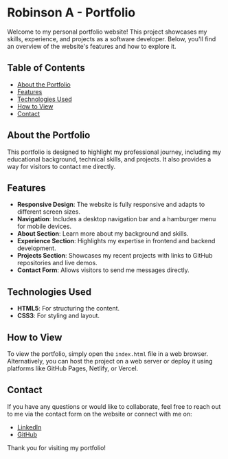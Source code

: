 # Robinson A - Portfolio

Welcome to my personal portfolio website! This project showcases my skills, experience, and projects as a software developer. Below, you'll find an overview of the website's features and how to explore it.

## Table of Contents
- [About the Portfolio](#about-the-portfolio)
- [Features](#features)
- [Technologies Used](#technologies-used)
- [How to View](#how-to-view)
- [Contact](#contact)

## About the Portfolio
This portfolio is designed to highlight my professional journey, including my educational background, technical skills, and projects. It also provides a way for visitors to contact me directly.

## Features
- **Responsive Design**: The website is fully responsive and adapts to different screen sizes.
- **Navigation**: Includes a desktop navigation bar and a hamburger menu for mobile devices.
- **About Section**: Learn more about my background and skills.
- **Experience Section**: Highlights my expertise in frontend and backend development.
- **Projects Section**: Showcases my recent projects with links to GitHub repositories and live demos.
- **Contact Form**: Allows visitors to send me messages directly.

## Technologies Used
- **HTML5**: For structuring the content.
- **CSS3**: For styling and layout.

## How to View
To view the portfolio, simply open the `index.html` file in a web browser. Alternatively, you can host the project on a web server or deploy it using platforms like GitHub Pages, Netlify, or Vercel.

## Contact
If you have any questions or would like to collaborate, feel free to reach out to me via the contact form on the website or connect with me on:

- [LinkedIn](https://www.linkedin.com/in/robinson-amianda-896433277/)
- [GitHub](https://github.com/RobinsonAmianda)

Thank you for visiting my portfolio!
